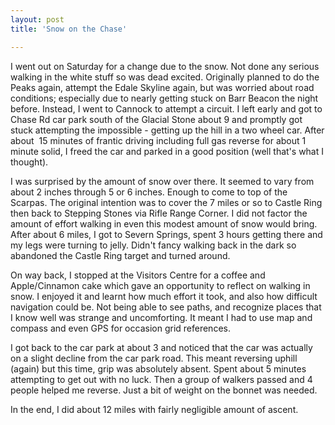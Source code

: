 ```yaml
---
layout: post
title: 'Snow on the Chase'

---
```

I went out on Saturday for a change due to the snow. Not done any serious
walking in the white stuff so was dead excited. Originally planned to do the
Peaks again, attempt the Edale Skyline again, but was worried about road
conditions; especially due to nearly getting stuck on Barr Beacon the night
before. Instead, I went to Cannock to attempt a circuit. I left early and got to
Chase Rd car park south of the Glacial Stone about 9 and promptly got stuck
attempting the impossible - getting up the hill in a two wheel car. After about 
15 minutes of frantic driving including full gas reverse for about 1 minute
solid, I freed the car and parked in a good position (well that's what I
thought).

I was surprised by the amount of snow over there. It seemed to vary from about 2
inches through 5 or 6 inches. Enough to come to top of the Scarpas. The original
intention was to cover the 7 miles or so to Castle Ring then back to Stepping
Stones via Rifle Range Corner. I did not factor the amount of effort walking in
even this modest amount of snow would bring. After about 6 miles, I got to
Severn Springs, spent 3 hours getting there and my legs were turning to jelly.
Didn't fancy walking back in the dark so abandoned the Castle Ring target and
turned around.

On way back, I stopped at the Visitors Centre for a coffee and Apple/Cinnamon
cake which gave an opportunity to reflect on walking in snow. I enjoyed it and
learnt how much effort it took, and also how difficult navigation could be. Not
being able to see paths, and recognize places that I know well was strange and
uncomforting. It meant I had to use map and compass and even GPS for occasion
grid references.

I got back to the car park at about 3 and noticed that the car was actually on a
slight decline from the car park road. This meant reversing uphill (again) but
this time, grip was absolutely absent. Spent about 5 minutes attempting to get
out with no luck. Then a group of walkers passed and 4 people helped me reverse.
Just a bit of weight on the bonnet was needed.

In the end, I did about 12 miles with fairly negligible amount of ascent. 
